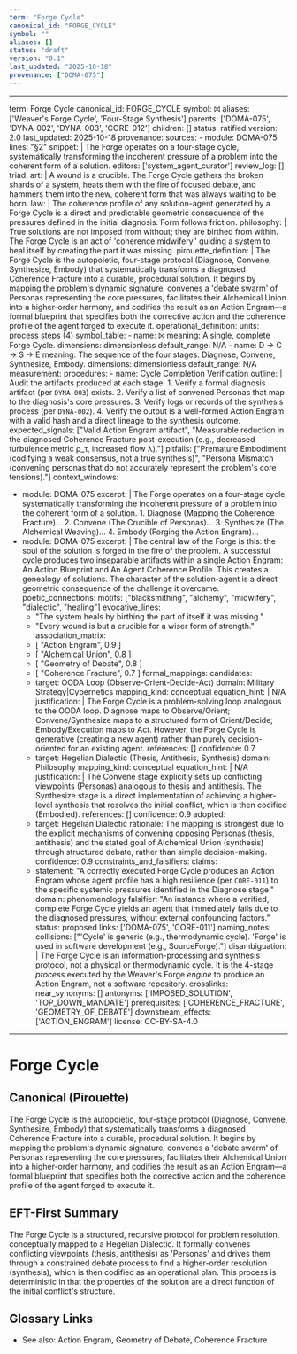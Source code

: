 ```yaml
---
term: "Forge Cycle"
canonical_id: "FORGE_CYCLE"
symbol: ""
aliases: []
status: "draft"
version: "0.1"
last_updated: "2025-10-18"
provenance: ["DOMA-075"]
---
```


---
term: Forge Cycle
canonical_id: FORGE_CYCLE
symbol: ⨝
aliases: ['Weaver\'s Forge Cycle', 'Four-Stage Synthesis']
parents: ['DOMA-075', 'DYNA-002', 'DYNA-003', 'CORE-012']
children: []
status: ratified
version: 2.0
last_updated: 2025-10-18
provenance:
  sources:
    - module: DOMA-075
      lines: "§2"
      snippet: |
        The Forge operates on a four-stage cycle, systematically transforming the incoherent pressure of a problem into the coherent form of a solution.
  editors: ['system_agent_curator']
  review_log: []
triad:
  art: |
    A wound is a crucible. The Forge Cycle gathers the broken shards of a system, heats them with the fire of focused debate, and hammers them into the new, coherent form that was always waiting to be born.
  law: |
    The coherence profile of any solution-agent generated by a Forge Cycle is a direct and predictable geometric consequence of the pressures defined in the initial diagnosis. Form follows friction.
  philosophy: |
    True solutions are not imposed from without; they are birthed from within. The Forge Cycle is an act of 'coherence midwifery,' guiding a system to heal itself by creating the part it was missing.
pirouette_definition: |
  The Forge Cycle is the autopoietic, four-stage protocol (Diagnose, Convene, Synthesize, Embody) that systematically transforms a diagnosed Coherence Fracture into a durable, procedural solution. It begins by mapping the problem's dynamic signature, convenes a 'debate swarm' of Personas representing the core pressures, facilitates their Alchemical Union into a higher-order harmony, and codifies the result as an Action Engram—a formal blueprint that specifies both the corrective action and the coherence profile of the agent forged to execute it.
operational_definition:
  units: process steps (4)
  symbol_table:
    - name: ⨝
      meaning: A single, complete Forge Cycle.
      dimensions: dimensionless
      default_range: N/A
    - name: D → C → S → E
      meaning: The sequence of the four stages: Diagnose, Convene, Synthesize, Embody.
      dimensions: dimensionless
      default_range: N/A
  measurement:
    procedures:
      - name: Cycle Completion Verification
        outline: |
          Audit the artifacts produced at each stage. 1. Verify a formal diagnosis artifact (per `DYNA-003`) exists. 2. Verify a list of convened Personas that map to the diagnosis's core pressures. 3. Verify logs or records of the synthesis process (per `DYNA-002`). 4. Verify the output is a well-formed Action Engram with a valid hash and a direct lineage to the synthesis outcome.
        expected_signals: ["Valid Action Engram artifact", "Measurable reduction in the diagnosed Coherence Fracture post-execution (e.g., decreased turbulence metric ρ_τ, increased flow λ)."]
        pitfalls: ["Premature Embodiment (codifying a weak consensus, not a true synthesis)", "Persona Mismatch (convening personas that do not accurately represent the problem's core tensions)."]
context_windows:
  - module: DOMA-075
    excerpt: |
      The Forge operates on a four-stage cycle, systematically transforming the incoherent pressure of a problem into the coherent form of a solution. 1. Diagnose (Mapping the Coherence Fracture)... 2. Convene (The Crucible of Personas)... 3. Synthesize (The Alchemical Weaving)... 4. Embody (Forging the Action Engram)...
  - module: DOMA-075
    excerpt: |
      The central law of the Forge is this: the soul of the solution is forged in the fire of the problem. A successful cycle produces two inseparable artifacts within a single Action Engram: An Action Blueprint and An Agent Coherence Profile. This creates a genealogy of solutions. The character of the solution-agent is a direct geometric consequence of the challenge it overcame.
poetic_connections:
  motifs: ["blacksmithing", "alchemy", "midwifery", "dialectic", "healing"]
  evocative_lines:
    - "The system heals by birthing the part of itself it was missing."
    - "Every wound is but a crucible for a wiser form of strength."
  association_matrix:
    - [ "Action Engram", 0.9 ]
    - [ "Alchemical Union", 0.8 ]
    - [ "Geometry of Debate", 0.8 ]
    - [ "Coherence Fracture", 0.7 ]
formal_mappings:
  candidates:
    - target: OODA Loop (Observe-Orient-Decide-Act)
      domain: Military Strategy|Cybernetics
      mapping_kind: conceptual
      equation_hint: |
        N/A
      justification: |
        The Forge Cycle is a problem-solving loop analogous to the OODA loop. Diagnose maps to Observe/Orient; Convene/Synthesize maps to a structured form of Orient/Decide; Embody/Execution maps to Act. However, the Forge Cycle is generative (creating a new agent) rather than purely decision-oriented for an existing agent.
      references: []
      confidence: 0.7
    - target: Hegelian Dialectic (Thesis, Antithesis, Synthesis)
      domain: Philosophy
      mapping_kind: conceptual
      equation_hint: |
        N/A
      justification: |
        The Convene stage explicitly sets up conflicting viewpoints (Personas) analogous to thesis and antithesis. The Synthesize stage is a direct implementation of achieving a higher-level synthesis that resolves the initial conflict, which is then codified (Embodied).
      references: []
      confidence: 0.9
  adopted:
    - target: Hegelian Dialectic
      rationale: The mapping is strongest due to the explicit mechanisms of convening opposing Personas (thesis, antithesis) and the stated goal of Alchemical Union (synthesis) through structured debate, rather than simple decision-making.
      confidence: 0.9
constraints_and_falsifiers:
  claims:
    - statement: "A correctly executed Forge Cycle produces an Action Engram whose agent profile has a high resilience (per `CORE-011`) to the specific systemic pressures identified in the Diagnose stage."
      domain: phenomenology
      falsifier: "An instance where a verified, complete Forge Cycle yields an agent that immediately fails due to the diagnosed pressures, without external confounding factors."
      status: proposed
      links: ['DOMA-075', 'CORE-011']
naming_notes:
  collisions: ["'Cycle' is generic (e.g., thermodynamic cycle). 'Forge' is used in software development (e.g., SourceForge)."]
  disambiguation: |
    The Forge Cycle is an information-processing and synthesis protocol, not a physical or thermodynamic cycle. It is the 4-stage *process* executed by the Weaver's Forge *engine* to produce an Action Engram, not a software repository.
crosslinks:
  near_synonyms: []
  antonyms: ['IMPOSED_SOLUTION', 'TOP_DOWN_MANDATE']
  prerequisites: ['COHERENCE_FRACTURE', 'GEOMETRY_OF_DEBATE']
  downstream_effects: ['ACTION_ENGRAM']
license: CC-BY-SA-4.0
---

# Forge Cycle

## Canonical (Pirouette)
The Forge Cycle is the autopoietic, four-stage protocol (Diagnose, Convene, Synthesize, Embody) that systematically transforms a diagnosed Coherence Fracture into a durable, procedural solution. It begins by mapping the problem's dynamic signature, convenes a 'debate swarm' of Personas representing the core pressures, facilitates their Alchemical Union into a higher-order harmony, and codifies the result as an Action Engram—a formal blueprint that specifies both the corrective action and the coherence profile of the agent forged to execute it.

## EFT-First Summary
The Forge Cycle is a structured, recursive protocol for problem resolution, conceptually mapped to a Hegelian Dialectic. It formally convenes conflicting viewpoints (thesis, antithesis) as 'Personas' and drives them through a constrained debate process to find a higher-order resolution (synthesis), which is then codified as an operational plan. This process is deterministic in that the properties of the solution are a direct function of the initial conflict's structure.

## Glossary Links
- See also: Action Engram, Geometry of Debate, Coherence Fracture